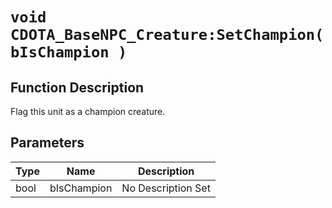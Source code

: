 # `void CDOTA_BaseNPC_Creature:SetChampion(bIsChampion )`
## Function Description
Flag this unit as a champion creature.
## Parameters
Type|Name|Description
--|--|--
bool|bIsChampion|No Description Set
